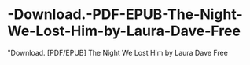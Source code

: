 # -Download.-PDF-EPUB-The-Night-We-Lost-Him-by-Laura-Dave-Free
"Download. [PDF/EPUB] The Night We Lost Him by Laura Dave Free
